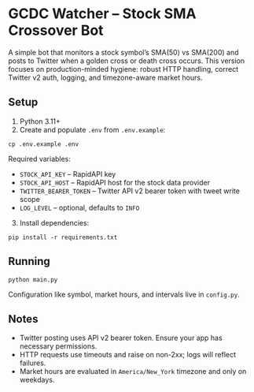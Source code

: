 # GCDC Watcher – Stock SMA Crossover Bot

A simple bot that monitors a stock symbol’s SMA(50) vs SMA(200) and posts to Twitter when a golden cross or death cross occurs. This version focuses on production-minded hygiene: robust HTTP handling, correct Twitter v2 auth, logging, and timezone-aware market hours.

## Setup

1. Python 3.11+
2. Create and populate `.env` from `.env.example`:

```
cp .env.example .env
```

Required variables:
- `STOCK_API_KEY` – RapidAPI key
- `STOCK_API_HOST` – RapidAPI host for the stock data provider
- `TWITTER_BEARER_TOKEN` – Twitter API v2 bearer token with tweet write scope
- `LOG_LEVEL` – optional, defaults to `INFO`

3. Install dependencies:

```
pip install -r requirements.txt
```

## Running

```
python main.py
```

Configuration like symbol, market hours, and intervals live in `config.py`.

## Notes

- Twitter posting uses API v2 bearer token. Ensure your app has necessary permissions.
- HTTP requests use timeouts and raise on non-2xx; logs will reflect failures.
- Market hours are evaluated in `America/New_York` timezone and only on weekdays.

